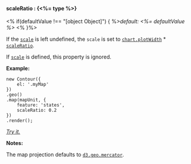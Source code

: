 #### **scaleRatio** : {<%= type %>}

<% if(defaultValue !== "[object Object]") { %>*default: <%= defaultValue %>* <% }%>

If the [`scale`](#geo_config/config.map.scale) is left undefined, the `scale` is set to [`chart.plotWidth`](#core_config/config.chart.plotWidth) * [`scaleRatio`](#geo_config/config.map.scaleRatio).

If [`scale`](#geo_config/config.map.scale) is defined, this property is ignored.

**Example:**

	new Contour({
		el: '.myMap'
	})
    .geo()
	.map(mapUnit, {
		feature: 'states',
		scaleRatio: 0.2
	})
	.render();

*[Try it.](<%= jsFiddleLink %>)*

**Notes:**

The map projection defaults to [`d3.geo.mercator`](http://github.com/mbostock/d3/wiki/Geo-Projections).
